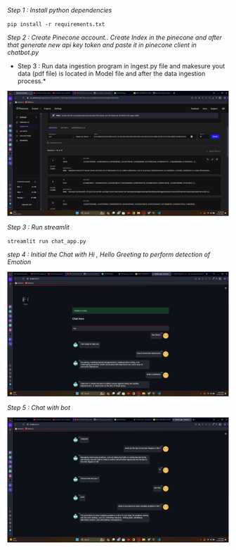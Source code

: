 *Step 1 : Install python dependencies*</br>

`pip install -r requirements.txt`

*Step 2 : Create Pinecone account.. Create Index in the pinecone and after that generate new api key token and paste it in pinecone client in chatbot.py*


* Step 3 : Run data ingestion program in ingest.py file and makesure yout data (pdf file) is located in Model file and after the data ingestion process.*

<img src="https://github.com/danielprinceD/EmoCare/blob/main/Project%20Output/Chatbot%20Integration/pinecone.png" />


*Step 3 : Run streamlit* </br>

`streamlit run chat_app.py`</br>


*step 4 : Initial the Chat with Hi , Hello Greeting to perform detection of Emotion*

<img src="https://github.com/danielprinceD/EmoCare/blob/main/Project%20Output/Chatbot%20Integration/Face%20Detected%20Output.png" />


*Step 5 : Chat with bot* 

<img src="https://github.com/danielprinceD/EmoCare/blob/main/Project%20Output/Chatbot%20Integration/1.png" />
